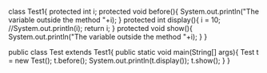 class Test1{
	protected  int i;
	protected void before(){
		System.out.println("The variable outside the method "+i);
	}
	protected int display(){
		i = 10; 
		//System.out.println(i);
		return i;
	}
	protected void show(){
		System.out.println("The variable outside the method "+i);
	}
}

public class Test extends Test1{
	public static void main(String[] args){
		Test t = new Test();
		t.before();
		System.out.println(t.display());
		t.show();
	}
}
